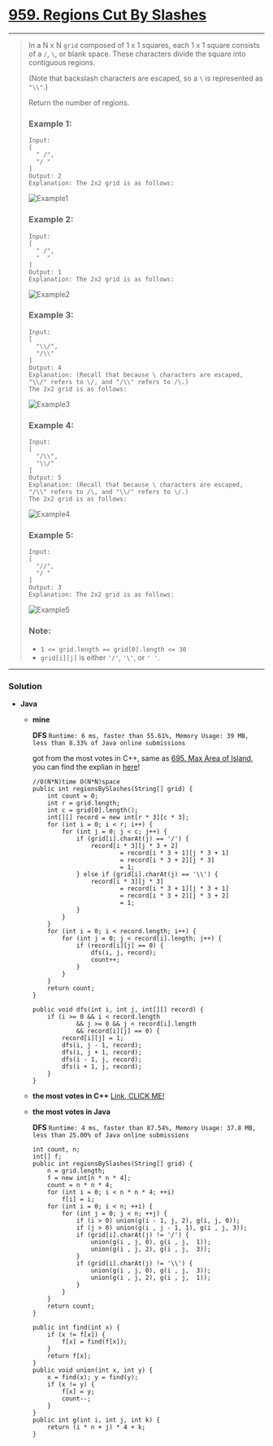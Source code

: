 # [959. Regions Cut By Slashes](https://leetcode.com/problems/regions-cut-by-slashes/)
---

> In a N x N `grid` composed of 1 x 1 squares, each 1 x 1 square consists of a `/`, `\`, or blank space.  These characters divide the square into contiguous regions.
>
> (Note that backslash characters are escaped, so a `\` is represented as `"\\"`.)
>
> Return the number of regions.
>
>
>
> ### Example 1:
> ```
> Input:
> [
>   " /",
>   "/ "
> ]
> Output: 2
> Explanation: The 2x2 grid is as follows:
> ```
> ![Example1](https://assets.leetcode.com/uploads/2018/12/15/1.png)
>
> ### Example 2:
> ```
> Input:
> [
>   " /",
>   "  "
> ]
> Output: 1
> Explanation: The 2x2 grid is as follows:
> ```
> ![Example2](https://assets.leetcode.com/uploads/2018/12/15/2.png)
>
>
> ### Example 3:
> ```
> Input:
> [
>   "\\/",
>   "/\\"
> ]
> Output: 4
> Explanation: (Recall that because \ characters are escaped, "\\/" refers to \/, and "/\\" refers to /\.)
> The 2x2 grid is as follows:
> ```
> ![Example3](https://assets.leetcode.com/uploads/2018/12/15/3.png)
>
> ### Example 4:
> ```
> Input:
> [
>   "/\\",
>   "\\/"
> ]
> Output: 5
> Explanation: (Recall that because \ characters are escaped, "/\\" refers to /\, and "\\/" refers to \/.)
> The 2x2 grid is as follows:
> ```
> ![Example4](https://assets.leetcode.com/uploads/2018/12/15/4.png)
>
> ### Example 5:
> ```
> Input:
> [
>   "//",
>   "/ "
> ]
> Output: 3
> Explanation: The 2x2 grid is as follows:
> ```
> ![Example5](https://assets.leetcode.com/uploads/2018/12/15/5.png)
>
>
> ### Note:
> * `1 <= grid.length == grid[0].length <= 30`
> * `grid[i][j]` is either `'/'`, `'\'`, or `' '`.

---

### Solution
* **Java** 
  * **mine**
    
    **DFS** `Runtime: 6 ms, faster than 55.61%, Memory Usage: 39 MB, less than 8.33% of Java online submissions`
    
    got from the most votes in C++, same as [695. Max Area of Island](https://leetcode.com/problems/max-area-of-island/), you can find the explian in [here](https://leetcode.com/problems/regions-cut-by-slashes/discuss/205674/C%2B%2B-with-picture-DFS-on-upscaled-grid)!
    ```
    //O(N*N)time O(N*N)space 
    public int regionsBySlashes(String[] grid) {
        int count = 0;
        int r = grid.length;
        int c = grid[0].length();
        int[][] record = new int[r * 3][c * 3];
        for (int i = 0; i < r; i++) {
            for (int j = 0; j < c; j++) {
                if (grid[i].charAt(j) == '/') {
                    record[i * 3][j * 3 + 2]
                            = record[i * 3 + 1][j * 3 + 1]
                            = record[i * 3 + 2][j * 3]
                            = 1;
                } else if (grid[i].charAt(j) == '\\') {
                    record[i * 3][j * 3]
                            = record[i * 3 + 1][j * 3 + 1]
                            = record[i * 3 + 2][j * 3 + 2]
                            = 1;
                }
            }
        }
        for (int i = 0; i < record.length; i++) {
            for (int j = 0; j < record[i].length; j++) {
                if (record[i][j] == 0) {
                    dfs(i, j, record);
                    count++;
                }
            }
        }
        return count;
    }

    public void dfs(int i, int j, int[][] record) {
        if (i >= 0 && i < record.length
                && j >= 0 && j < record[i].length
                && record[i][j] == 0) {
            record[i][j] = 1;
            dfs(i, j - 1, record);
            dfs(i, j + 1, record);
            dfs(i - 1, j, record);
            dfs(i + 1, j, record);
        }
    }
    ```
    
  * **the most votes in C++**  [Link, CLICK ME!](https://leetcode.com/problems/regions-cut-by-slashes/discuss/205674/C%2B%2B-with-picture-DFS-on-upscaled-grid)
    

  * **the most votes in Java**
  
    **DFS** `Runtime: 4 ms, faster than 87.54%, Memory Usage: 37.8 MB, less than 25.00% of Java online submissions`
    ```
    int count, n;
    int[] f;
    public int regionsBySlashes(String[] grid) {
        n = grid.length;
        f = new int[n * n * 4];
        count = n * n * 4;
        for (int i = 0; i < n * n * 4; ++i)
            f[i] = i;
        for (int i = 0; i < n; ++i) {
            for (int j = 0; j < n; ++j) {
                if (i > 0) union(g(i - 1, j, 2), g(i, j, 0));
                if (j > 0) union(g(i , j - 1, 1), g(i , j, 3));
                if (grid[i].charAt(j) != '/') {
                    union(g(i , j, 0), g(i , j,  1));
                    union(g(i , j, 2), g(i , j,  3));
                }
                if (grid[i].charAt(j) != '\\') {
                    union(g(i , j, 0), g(i , j,  3));
                    union(g(i , j, 2), g(i , j,  1));
                }
            }
        }
        return count;
    }

    public int find(int x) {
        if (x != f[x]) {
            f[x] = find(f[x]);
        }
        return f[x];
    }
    public void union(int x, int y) {
        x = find(x); y = find(y);
        if (x != y) {
            f[x] = y;
            count--;
        }
    }
    public int g(int i, int j, int k) {
        return (i * n + j) * 4 + k;
    }
    ```


